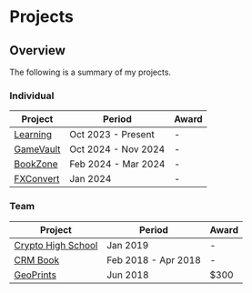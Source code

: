 # Projects

## Overview
The following is a summary of my projects.

### Individual
| Project                                           | Period                 | Award |
|---------------------------------------------------|------------------------|-------|
| [Learning](https://github.com/shumarb/learning)   | Oct 2023 - Present   	 | -     |
| [GameVault](https://github.com/shumarb/gamevault) | Oct 2024 - Nov 2024    | -     |
| [BookZone](https://github.com/shumarb/bookzone)   | Feb 2024 - Mar 2024    | -     |
| [FXConvert](https://github.com/shumarb/fxconvert) | Jan 2024               | -     |

### Team
| Project                                                             | Period              | Award |
|---------------------------------------------------------------------|---------------------|-------|
| [Crypto High School](https://github.com/shumarb/crypto-high-school) | Jan 2019		          | -     |
| [CRM Book](https://github.com/shumarb/cs2103)                       | Feb 2018 - Apr 2018 | -     |
| [GeoPrints](https://github.com/2018-MTC-dynamicoders/geoprints)     | Jun 2018 		         | $300  |
